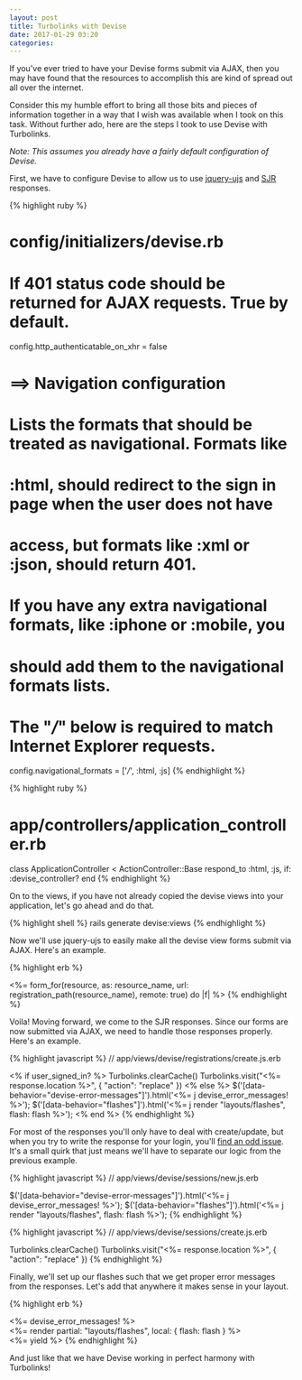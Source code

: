```yaml
---
layout: post
title: Turbolinks with Devise
date: 2017-01-29 03:20
categories:
---
```


If you've ever tried to have your Devise forms submit via AJAX, then you may have found that the resources to accomplish this are kind of spread out all over the internet. 

Consider this my humble effort to bring all those bits and pieces of information together in a way that I wish was available when I took on this task. Without further ado, here are the steps I took to use Devise with Turbolinks. 

_Note: This assumes you already have a fairly default configuration of Devise._

First, we have to configure Devise to allow us to use [jquery-ujs](https://robots.thoughtbot.com/a-tour-of-rails-jquery-ujs) and [SJR](https://signalvnoise.com/posts/3697-server-generated-javascript-responses) responses.

{% highlight ruby  %}
# config/initializers/devise.rb

# If 401 status code should be returned for AJAX requests. True by default.
config.http_authenticatable_on_xhr = false

# ==> Navigation configuration
# Lists the formats that should be treated as navigational. Formats like
# :html, should redirect to the sign in page when the user does not have
# access, but formats like :xml or :json, should return 401.
#
# If you have any extra navigational formats, like :iphone or :mobile, you
# should add them to the navigational formats lists.
#
# The "*/*" below is required to match Internet Explorer requests.
config.navigational_formats = ['*/*', :html, :js]
{% endhighlight %}

{% highlight ruby  %}
# app/controllers/application_controller.rb

class ApplicationController < ActionController::Base
  respond_to :html, :js, if: :devise_controller?
end
{% endhighlight %}

On to the views, if you have not already copied the devise views into your application, let's go ahead and do that.

{% highlight shell  %}
rails generate devise:views
{% endhighlight %}

Now we'll use jquery-ujs to easily make all the devise view forms submit via AJAX. Here's an example.

{% highlight erb  %}
<!-- app/views/devise/registrations/new.html.erb -->

<%= form_for(resource, as: resource_name, url: registration_path(resource_name), remote: true) do |f| %>
{% endhighlight %}

Voila! Moving forward, we come to the SJR responses. Since our forms are now submitted via AJAX, we need to handle those responses properly. Here's an example.

{% highlight javascript %}
// app/views/devise/registrations/create.js.erb

<% if user_signed_in?  %>
  Turbolinks.clearCache()
  Turbolinks.visit("<%= response.location %>", { "action": "replace" })
<% else %>
  $('[data-behavior="devise-error-messages"]').html('<%= j devise_error_messages! %>');
  $('[data-behavior="flashes"]').html('<%= j render "layouts/flashes", flash: flash %>');
<% end %>
{% endhighlight %}

For most of the responses you'll only have to deal with create/update, but when you try to write the response for your login, you'll [find an odd issue](http://stackoverflow.com/questions/22689877/devise-ajax-login-sessionscreate-only-render-create-js-erb-when-it-succeed/31713225#31713225). It's a small quirk that just means we'll have to separate our logic from the previous example.

{% highlight javascript %}
// app/views/devise/sessions/new.js.erb

$('[data-behavior="devise-error-messages"]').html('<%= j devise_error_messages! %>');
$('[data-behavior="flashes"]').html('<%= j render "layouts/flashes", flash: flash %>');
{% endhighlight %}

{% highlight javascript %}
// app/views/devise/sessions/create.js.erb

Turbolinks.clearCache()
Turbolinks.visit("<%= response.location %>", { "action": "replace" })
{% endhighlight %}

Finally, we'll set up our flashes such that we get proper error messages from the responses. Let's add that anywhere it makes sense in your layout.

{% highlight erb %}
<!-- app/views/layouts/application.html.erb -->

<div data-behavior="devise-error-messages">
  <%= devise_error_messages! %>
</div>
<div data-behavior="flashes">
  <%= render partial: "layouts/flashes", local: { flash: flash } %>
</div>
<%= yield %>
{% endhighlight %}

And just like that we have Devise working in perfect harmony with Turbolinks!
